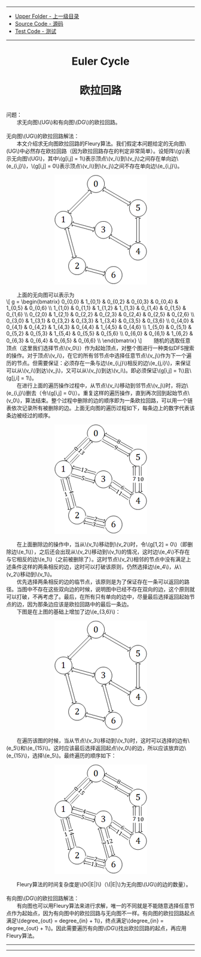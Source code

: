 <script type="text/javascript" async src="//cdn.bootcss.com/mathjax/2.7.0/MathJax.js?config=TeX-AMS-MML_HTMLorMML"></script>
<script type="text/javascript" async src="https://cdnjs.cloudflare.com/ajax/libs/mathjax/2.7.1/MathJax.js?config=TeX-MML-AM_CHTML"></script>

--------
* [Upper Folder - 上一级目录](../../)
* [Source Code - 源码](https://github.com/zhaochenyou/Way-to-Algorithm/blob/master/src/GraphTheory/Traverse/EulerCycle.hpp)
* [Test Code - 测试](https://github.com/zhaochenyou/Way-to-Algorithm/blob/master/src/GraphTheory/Traverse/EulerCycle.cpp)

--------

<div>
<h1 align="center">Euler Cycle</h1>
<h1 align="center">欧拉回路</h1>
<br>
问题： <br>
&emsp;&emsp;求无向图\(UG\)和有向图\(DG\)的欧拉回路。 <br>
<br>
无向图\(UG\)的欧拉回路解法： <br>
&emsp;&emsp;本文介绍求无向图欧拉回路的Fleury算法。我们假定本问题给定的无向图\(UG\)中必然存在欧拉回路（因为欧拉回路存在的判定非常简单）。设矩阵\(g\)表示无向图\(UG\)，其中\(g[i,j] = 1\)表示顶点\(v_i\)到\(v_j\)之间存在单向边\(e_{i,j}\)，\(g[i,j] = 0\)表示顶点\(v_i\)到\(v_j\)之间不存在单向边\(e_{i,j}\)。 <br>
<p align="center"><img src="../res/EulerCycle1.png" /></p>
&emsp;&emsp;上面的无向图可以表示为 <br>
\[
g =
\begin{bmatrix}
0_{0,0} & 1_{0,1} & 0_{0,2} & 0_{0,3} & 0_{0,4} & 1_{0,5} & 0_{0,6} \\
1_{1,0} & 0_{1,1} & 1_{1,2} & 1_{1,3} & 0_{1,4} & 0_{1,5} & 0_{1,6} \\
0_{2,0} & 1_{2,1} & 0_{2,2} & 0_{2,3} & 0_{2,4} & 0_{2,5} & 0_{2,6} \\
0_{3,0} & 1_{3,1} & 0_{3,2} & 0_{3,3} & 1_{3,4} & 0_{3,5} & 0_{3,6} \\
0_{4,0} & 0_{4,1} & 0_{4,2} & 1_{4,3} & 0_{4,4} & 1_{4,5} & 0_{4,6} \\
1_{5,0} & 0_{5,1} & 0_{5,2} & 0_{5,3} & 1_{5,4} & 0_{5,5} & 0_{5,6} \\
0_{6,0} & 0_{6,1} & 1_{6,2} & 0_{6,3} & 0_{6,4} & 0_{6,5} & 0_{6,6} \\
\end{bmatrix}
\]
&emsp;&emsp;随机的选取任意顶点（这里我们选择节点\(v_0\)）作为起始顶点，对整个图进行一种类似DFS搜索的操作。对于顶点\(v_i\)，在它的所有邻节点中选择任意节点\(v_j\)作为下一个遍历的节点。但需要保证：必须存在一条与边\(e_{i,j}\)相反的边\(e_{j,i}\)，来保证可以从\(v_i\)到达\(v_j\)，又可以从\(v_j\)到达\(v_i\)。即必须保证\(g[i,j] = 1\)且\(g[j,i] = 1\)。 <br>
&emsp;&emsp;在进行上面的遍历操作过程中，从节点\(v_i\)移动到邻节点\(v_j\)时，将边\(e_{i,j}\)删去（令\(g[i,j] = 0\)）。重复这样的遍历操作，直到再次回到起始节点\(v_0\)，算法结束。整个过程中删除的边的顺序即为一条欧拉回路，可以用一个链表依次记录所有被删除的边。上面无向图的遍历过程如下，每条边上的数字代表该条边被经过的顺序。 <br>
<p align="center"><img src="../res/EulerCycle2.png" /></p>
&emsp;&emsp;在上面删除边的操作中，当从\(v_1\)移动到\(v_2\)时，令\(g[1,2] = 0\)（即删除边\(e_1\)），之后还会出现从\(v_2\)移动到\(v_1\)的情况，这时边\(e_4\)不存在与它相反的边\(e_1\)（之前被删除了）。这时节点\(v_2\)相邻的节点中没有满足上述条件这样的两条相反的边，这时可以打破该原则，仍然选择边\(e_4\)，从\(v_2\)移动到\(v_1\)。 <br>
&emsp;&emsp;优先选择两条相反的边的临节点，该原则是为了保证存在一条可以返回的路径。当图中不存在这些双向边的时候，说明图中已经不存在双向的边，这个原则就可以打破，不再考虑了。最后，在所有只有单向的边中，尽量最后选择返回起始节点的边，因为那条边应该是欧拉回路中的最后一条边。 <br>
&emsp;&emsp;下图是在上图的基础上增加了边\(e_{3,6}\)： <br>
<p align="center"><img src="../res/EulerCycle3.png" /></p>
&emsp;&emsp;在遍历该图的时候，当从节点\(v_3\)移动到\(v_1\)时，这时可以选择的边有\(e_5\)和\(e_{15}\)。这时应该最后选择返回起点\(v_0\)的边，所以应该放弃边\(e_{15}\)，选择\(e_5\)。最终遍历的顺序如下： <br>
<p align="center"><img src="../res/EulerCycle4.png" /></p>
&emsp;&emsp;Fleury算法的时间复杂度是\(O(|E|)\)（\(|E|\)为无向图\(UG\)的边的数量）。 <br>
<br>
有向图\(DG\)的欧拉回路解法： <br>
&emsp;&emsp;有向图也可以用Fleury算法来进行求解，唯一的不同就是不能随意选择任意节点作为起始点，因为有向图中的欧拉回路与无向图不一样。有向图的欧拉回路起点满足\(degree_{out} = degree_{in} + 1\)，终点满足\(degree_{in} = degree_{out} + 1\)。因此需要遍历有向图\(DG\)找出欧拉回路的起点，再应用Fleury算法。 <br>
</div>

--------
--------
